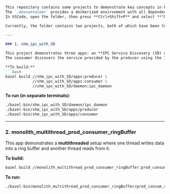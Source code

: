 ````markdown
This repository contains some projects to demonstrate key concepts in Embedded C++ programming using modern C++ (14/17).  
The `.devcontainer` provides a dockerized environment with all dependencies you need to build and run the projects.  
In VSCode, open the folder, then press **Ctrl+Shift+P** and select **"Dev Containers: Rebuild and Reopen in Container"**.

Currently, the folder contains two projects, both of which have been tested only on Linux so far.

---

### 1. shm_ipc_with_SD

This project demonstrates three apps: an **IPC Service Discovery (SD) daemon**, a **producer**, and a **consumer**.  
The consumer discovers the service provided by the producer using the IPC SD daemon, then reads the data from the producer through shared memory.

**To build:**
```bash
bazel build //shm_ipc_with_SD/apps:producer \
            //shm_ipc_with_SD/apps:consumer \
            //shm_ipc_with_SD/daemon:ipc_daemon
````

**To run (in separate terminals):**

```bash
./bazel-bin/shm_ipc_with_SD/daemon/ipc_daemon
./bazel-bin/shm_ipc_with_SD/apps/producer
./bazel-bin/shm_ipc_with_SD/apps/consumer
```

---

### 2. monolith_multithread_prod_consumer_ringBuffer

This app demonstrates a **multithreaded** setup where one thread writes data into a ring buffer and another thread reads from it.

**To build:**

```bash
bazel build //monolith_multithread_prod_consumer_ringBuffer:prod_consum_ringBuffer
```

**To run:**

```bash
./bazel-bin/monolith_multithread_prod_consumer_ringBuffer/prod_consum_ringBuffer
```

```
```
